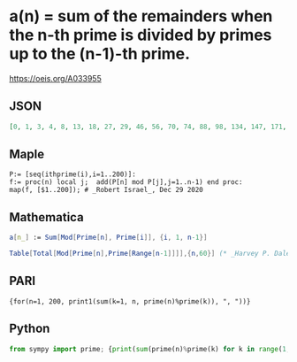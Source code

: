 # a\(n\) \= sum of the remainders when the n\-th prime is divided by primes up to the \(n\-1\)\-th prime\.
https://oeis.org/A033955
## JSON
```JSON
[0, 1, 3, 4, 8, 13, 18, 27, 29, 46, 56, 70, 74, 88, 98, 134, 147, 171, 200, 217, 252, 274, 309, 323, 348, 418, 448, 471, 522, 571, 629, 685, 739, 777, 793, 853, 954, 997, 1002, 1120, 1148, 1220, 1338, 1419, 1466, 1540, 1615, 1573, 1633, 1707, 1825, 1892, 1986]
```
## Maple
```Maple
P:= [seq(ithprime(i),i=1..200)]:
f:= proc(n) local j;  add(P[n] mod P[j],j=1..n-1) end proc:
map(f, [$1..200]); # _Robert Israel_, Dec 29 2020
```
## Mathematica
```Mathematica
a[n_] := Sum[Mod[Prime[n], Prime[i]], {i, 1, n-1}]
```
```Mathematica
Table[Total[Mod[Prime[n],Prime[Range[n-1]]]],{n,60}] (* _Harvey P. Dale_, Mar 07 2018 *)
```
## PARI
```PARI
{for(n=1, 200, print1(sum(k=1, n, prime(n)%prime(k)), ", "))}
```
## Python
```Python
from sympy import prime; {print(sum(prime(n)%prime(k) for k in range(1,n)), end =', ') for n in range(1,54)} # _Ya-Ping Lu_, May 05 2024
```
